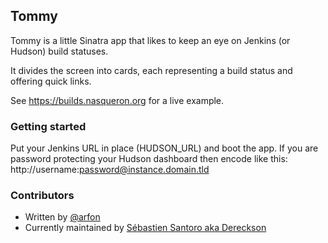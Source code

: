 ## Tommy

Tommy is a little Sinatra app that likes to keep an eye on Jenkins (or Hudson)
build statuses.

It divides the screen into cards, each representing a build status
and offering quick links.

See https://builds.nasqueron.org for a live example.

### Getting started

Put your Jenkins URL in place (HUDSON_URL) and boot the app.
If you are password protecting your Hudson dashboard then encode like this:
http://username:password@instance.domain.tld
 
### Contributors

* Written by [@arfon](http://twitter.com/arfon "Twitter")
* Currently maintained by
  [Sébastien Santoro aka Dereckson](https://www.dereckson.be/)
